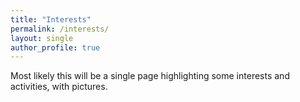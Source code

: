 ```yaml
---
title: "Interests"
permalink: /interests/
layout: single
author_profile: true
---
```


Most likely this will be a single page highlighting some interests and activities, with pictures.